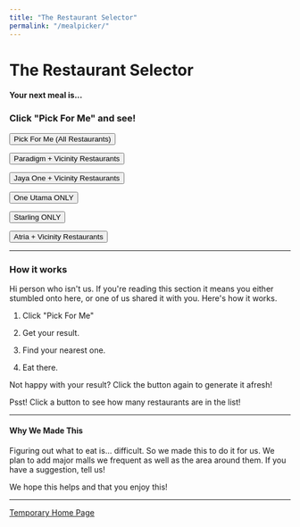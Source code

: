 ```yaml
---
title: "The Restaurant Selector"
permalink: "/mealpicker/"
---
```

<script src="../scripts/mealpicker.js"></script>

# The Restaurant Selector

#### Your next meal is...

<h3 id="restaurantHTML" onload="loadedFunction()">
Click "Pick For Me" and see!
    <!-- Brand's appear here -->
</h3>

<!-- #### A

<h3 id="cuisineHTML">
Placeholder text for "Cuisine"
</h3>

#### Restaurant! -->

<button onclick="pickClick()">Pick For Me (All Restaurants)</button>

<button onclick="pickClickParadigm()">Paradigm + Vicinity Restaurants</button>

<button onclick="pickClickJayaOne()">Jaya One + Vicinity Restaurants</button>

<button onclick="pickClickOneUtama()">One Utama ONLY</button>

<button onclick="pickClickStarling()">Starling ONLY</button>

<button onclick="pickClickAtria()">Atria + Vicinity Restaurants</button>


<!-- <button onclick="pickClickTesting()">Do Not Click, this is for testing purposes</button> -->

***

### How it works
Hi person who isn't us. If you're reading this section it means you either stumbled onto here, or one of us shared it with you. Here's how it works.

1) Click "Pick For Me"

2) Get your result.

3) Find your nearest one.

4) Eat there.


Not happy with your result? Click the button again to generate it afresh!

<p id="restaurantNumber">Psst! Click a button to see how many restaurants are in the list!</p>

***

#### Why We Made This

Figuring out what to eat is... difficult. So we made this to do it for us. We plan to add major malls we frequent as well as the area around them. If you have a suggestion, tell us!

We hope this helps and that you enjoy this!

***

<a href="/">Temporary Home Page</a>